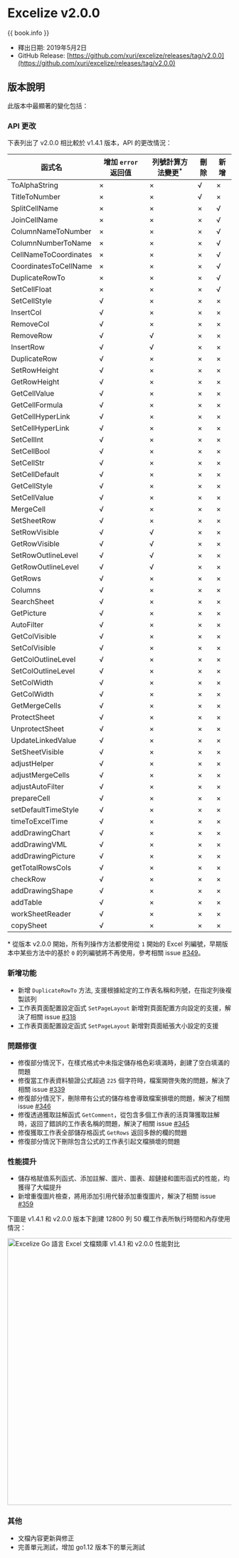 # Excelize v2.0.0

{{ book.info }}

* 釋出日期: 2019年5月2日
* GitHub Release: [https://github.com/xuri/excelize/releases/tag/v2.0.0](https://github.com/xuri/excelize/releases/tag/v2.0.0)

## 版本說明

此版本中最顯著的變化包括：

### API 更改

下表列出了 v2.0.0 相比較於 v1.4.1 版本，API 的更改情況：

|函式名|增加 `error` 返回值|列號計算方法變更<sup>\*</sup>|刪除|新增|
|---|---|---|---|---|
|ToAlphaString|&times;|&times;|&radic;|&times;|
|TitleToNumber|&times;|&times;|&radic;|&times;|
|SplitCellName|&times;|&times;|&times;|&radic;|
|JoinCellName|&times;|&times;|&times;|&radic;|
|ColumnNameToNumber|&times;|&times;|&times;|&radic;|
|ColumnNumberToName|&times;|&times;|&times;|&radic;|
|CellNameToCoordinates|&times;|&times;|&times;|&radic;|
|CoordinatesToCellName|&times;|&times;|&times;|&radic;|
|DuplicateRowTo|&times;|&times;|&times;|&radic;|
|SetCellFloat|&times;|&times;|&times;|&radic;|
|SetCellStyle|&radic;|&times;|&times;|&times;|
|InsertCol|&radic;|&times;|&times;|&times;|
|RemoveCol|&radic;|&times;|&times;|&times;|
|RemoveRow|&radic;|&radic;|&times;|&times;|
|InsertRow|&radic;|&radic;|&times;|&times;|
|DuplicateRow|&radic;|&times;|&times;|&times;|
|SetRowHeight|&radic;|&times;|&times;|&times;|
|GetRowHeight|&radic;|&times;|&times;|&times;|
|GetCellValue|&radic;|&times;|&times;|&times;|
|GetCellFormula|&radic;|&times;|&times;|&times;|
|GetCellHyperLink|&radic;|&times;|&times;|&times;|
|SetCellHyperLink|&radic;|&times;|&times;|&times;|
|SetCellInt|&radic;|&times;|&times;|&times;|
|SetCellBool|&radic;|&times;|&times;|&times;|
|SetCellStr|&radic;|&times;|&times;|&times;|
|SetCellDefault|&radic;|&times;|&times;|&times;|
|GetCellStyle|&radic;|&times;|&times;|&times;|
|SetCellValue|&radic;|&times;|&times;|&times;|
|MergeCell|&radic;|&times;|&times;|&times;|
|SetSheetRow|&radic;|&times;|&times;|&times;|
|SetRowVisible|&radic;|&radic;|&times;|&times;|
|GetRowVisible|&radic;|&radic;|&times;|&times;|
|SetRowOutlineLevel|&radic;|&radic;|&times;|&times;|
|GetRowOutlineLevel|&radic;|&radic;|&times;|&times;|
|GetRows|&radic;|&times;|&times;|&times;|
|Columns|&radic;|&times;|&times;|&times;|
|SearchSheet|&radic;|&times;|&times;|&times;|
|GetPicture|&radic;|&times;|&times;|&times;|
|AutoFilter|&radic;|&times;|&times;|&times;|
|GetColVisible|&radic;|&times;|&times;|&times;|
|SetColVisible|&radic;|&times;|&times;|&times;|
|GetColOutlineLevel|&radic;|&times;|&times;|&times;|
|SetColOutlineLevel|&radic;|&times;|&times;|&times;|
|SetColWidth|&radic;|&times;|&times;|&times;|
|GetColWidth|&radic;|&times;|&times;|&times;|
|GetMergeCells|&radic;|&times;|&times;|&times;|
|ProtectSheet|&radic;|&times;|&times;|&times;|
|UnprotectSheet|&radic;|&times;|&times;|&times;|
|UpdateLinkedValue|&radic;|&times;|&times;|&times;|
|SetSheetVisible|&radic;|&times;|&times;|&times;|
|adjustHelper|&radic;|&times;|&times;|&times;|
|adjustMergeCells|&radic;|&times;|&times;|&times;|
|adjustAutoFilter|&radic;|&times;|&times;|&times;|
|prepareCell|&radic;|&times;|&times;|&times;|
|setDefaultTimeStyle|&radic;|&times;|&times;|&times;|
|timeToExcelTime|&radic;|&times;|&times;|&times;|
|addDrawingChart|&radic;|&times;|&times;|&times;|
|addDrawingVML|&radic;|&times;|&times;|&times;|
|addDrawingPicture|&radic;|&times;|&times;|&times;|
|getTotalRowsCols|&radic;|&times;|&times;|&times;|
|checkRow|&radic;|&times;|&times;|&times;|
|addDrawingShape|&radic;|&times;|&times;|&times;|
|addTable|&radic;|&times;|&times;|&times;|
|workSheetReader|&radic;|&times;|&times;|&times;|
|copySheet|&radic;|&times;|&times;|&times;|

\* 從版本 v2.0.0 開始，所有列操作方法都使用從 `1` 開始的 Excel 列編號，早期版本中某些方法中的基於 `0` 的列編號將不再使用，參考相關 issue [#349](https://github.com/xuri/excelize/issues/349)。

### 新增功能

* 新增 `DuplicateRowTo` 方法, 支援根據給定的工作表名稱和列號，在指定列後複製該列
* 工作表頁面配置設定函式 `SetPageLayout` 新增對頁面配置方向設定的支援，解決了相關 issue [#318](https://github.com/xuri/excelize/issues/318)
* 工作表頁面配置設定函式 `SetPageLayout` 新增對頁面紙張大小設定的支援

### 問題修復

* 修復部分情況下，在樣式格式中未指定儲存格色彩填滿時，創建了空白填滿的問題
* 修復當工作表資料驗證公式超過 `225` 個字符時，檔案開啓失敗的問題，解決了相關 issue [#339](https://github.com/xuri/excelize/issues/339)
* 修復部分情況下，刪除帶有公式的儲存格會導致檔案損壞的問題，解決了相關 issue [#346](https://github.com/xuri/excelize/issues/346)
* 修復透過獲取註解函式 `GetComment`，從包含多個工作表的活頁簿獲取註解時，返回了錯誤的工作表名稱的問題，解決了相關 issue [#345](https://github.com/xuri/excelize/issues/345)
* 修復獲取工作表全部儲存格函式 `GetRows` 返回多餘的欄的問題
* 修復部分情況下刪除包含公式的工作表引起文檔損壞的問題

### 性能提升

* 儲存格賦值系列函式、添加註解、圖片、圖表、超鏈接和圖形函式的性能，均獲得了大幅提升
* 新增重復圖片檢查，將用添加引用代替添加重復圖片，解決了相關 issue [#359](https://github.com/xuri/excelize/issues/359)

下圖是 v1.4.1 和 v2.0.0 版本下創建 12800 列 50 欄工作表所執行時間和內存使用情況：

<img src="https://user-images.githubusercontent.com/2809468/56576273-7e7f1d80-65fa-11e9-8b47-7b171c5e67e3.png" width="600" alt="Excelize Go 語言 Excel 文檔類庫 v1.4.1 和 v2.0.0 性能對比">

### 其他

* 文檔內容更新與修正
* 完善單元測試，增加 go1.12 版本下的單元測試

